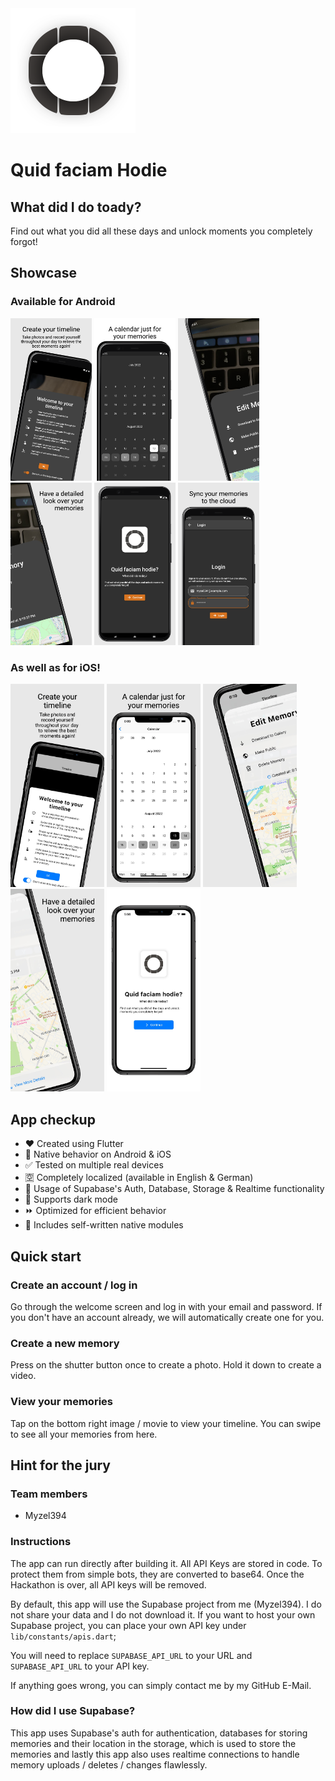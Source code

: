 <img src="assets/logo.svg" float="left" width="200" />

# Quid faciam Hodie

## What did I do toady?

Find out what you did all these days and unlock moments you completely forgot!


## Showcase

### Available for Android

<p float="left">
    <img src="readme_content/store_previews/android/0_timeline.png" width="130" />
    <img src="readme_content/store_previews/android/1_calendar.png" width="130" />
    <img src="readme_content/store_previews/android/2_details_1.png" width="130" />
    <img src="readme_content/store_previews/android/2_details_2.png" width="130" />
    <img src="readme_content/store_previews/android/3_welcome.png" width="130" />
    <img src="readme_content/store_previews/android/4_login.png" width="130" />
</p>

### As well as for iOS!

<p float="left">
    <img src="readme_content/store_previews/ios/0_timeline.png" width="150" />
    <img src="readme_content/store_previews/ios/1_calendar.png" width="150" />
    <img src="readme_content/store_previews/ios/2_details_1.png" width="150" />
    <img src="readme_content/store_previews/ios/2_details_2.png" width="150" />
    <img src="readme_content/store_previews/ios/3_welcome.png" width="150" />
</p>


## App checkup

* :heart: Created using Flutter
* :apple: Native behavior on Android & iOS
* :white_check_mark: Tested on multiple real devices
* :u7a7a: Completely localized (available in English & German)
* :flashlight: Usage of Supabase's Auth, Database, Storage & Realtime functionality
* :new_moon_with_face: Supports dark mode
* :fast_forward: Optimized for efficient behavior
* :iphone: Includes self-written native modules


## Quick start

### Create an account / log in

Go through the welcome screen and log in with your email and password.
If you don't have an account already, we will automatically create one for you.

### Create a new memory

Press on the shutter button once to create a photo.
Hold it down to create a video.

### View your memories

Tap on the bottom right image / movie to view your timeline.
You can swipe to see all your memories from here.


## Hint for the jury

### Team members

* Myzel394

### Instructions

The app can run directly after building it. All API Keys are stored in code.
To protect them from simple bots, they are converted to base64.
Once the Hackathon is over, all API keys will be removed.

By default, this app will use the Supabase project from me (Myzel394).
I do not share your data and I do not download it.
If you want to host your own Supabase project, you can place your
own API key under `lib/constants/apis.dart`;

You will need to replace `SUPABASE_API_URL` to your URL and `SUPABASE_API_URL` to your API key.

If anything goes wrong, you can simply contact me by my GitHub E-Mail.

### How did I use Supabase?

This app uses Supabase's auth for authentication,
databases for storing memories and their location in the
storage, which is used to store the memories and lastly this app
also uses realtime connections to handle memory uploads /
deletes / changes flawlessly.

